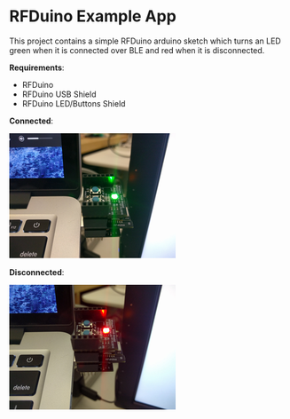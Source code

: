 # RFDuino Example App

This project contains a simple RFDuino arduino sketch which turns an LED green when it is connected over BLE and red when it is disconnected.

__Requirements__:

* RFDuino
* RFDuino USB Shield
* RFDuino LED/Buttons Shield


__Connected__:

![Connected](./assets/connected-small.png)

__Disconnected__:

![Disconnected](./assets/disconnected-small.png)

